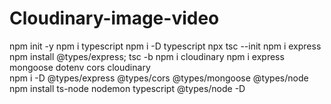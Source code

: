 # Cloudinary-image-video
npm init -y
npm i typescript
npm i -D typescript
npx tsc --init
npm i express
npm install @types/express;
tsc -b
npm i cloudinary
npm i express mongoose dotenv cors cloudinary  
npm i -D @types/express @types/cors @types/mongoose @types/node
npm install ts-node nodemon typescript @types/node -D
